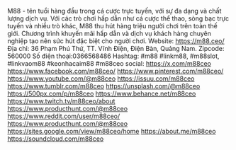 M88 - tên tuổi hàng đầu trong cá cược trực tuyến, với sự đa dạng và chất lượng dịch vụ. Với các trò chơi hấp dẫn như cá cược thể thao, sòng bạc trực tuyến và nhiều trò khác, M88 thu hút hàng triệu người chơi trên toàn thế giới. Chương trình khuyến mãi hấp dẫn và dịch vụ khách hàng chuyên nghiệp tạo nên sức hút đặc biệt cho người chơi.
Website: https://m88.ceo/
Địa chỉ: 36 Phạm Phú Thứ, TT. Vĩnh Điện, Điện Bàn, Quảng Nam.
Zipcode: 560000
Số điện thoại:0366568486
Hashtag: #m88 #linkm88, #m88slot, #linkvaom88 #keonhacaim88 #m88ceo
social:
https://x.com/m88ceo
https://www.facebook.com/m88ceo/
https://www.pinterest.com/m88ceo/
https://www.youtube.com/@m88ceo
https://issuu.com/m88ceo
https://www.tumblr.com/m88ceo
https://unsplash.com/@m88ceo
https://500px.com/p/m88ceo
https://www.behance.net/m88ceo
https://www.twitch.tv/m88ceo/about
https://www.producthunt.com/@m88ceo
https://www.reddit.com/user/m88ceo/
https://www.producthunt.com/@m88ceo
https://sites.google.com/view/m88ceo/home
https://about.me/m88ceo
https://soundcloud.com/m88ceo
